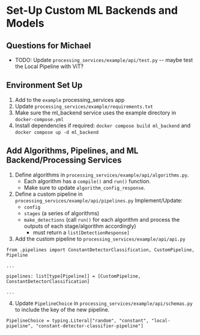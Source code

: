 # Set-Up Custom ML Backends and Models

## Questions for Michael
- TODO: Update `processing_services/example/api/test.py` -- maybe test the Local Pipeline with ViT?

## Environment Set Up

1. Add to the `example` processing_services app
2. Update `processing_services/example/requirements.txt`
3. Make sure the ml_backend service uses the example directory in `docker-compose.yml`
4. Install dependencies if required: `docker compose build ml_backend` and `docker compose up -d ml_backend`

## Add Algorithms, Pipelines, and ML Backend/Processing Services

1. Define algorithms in `processing_services/example/api/algorithms.py`.
    - Each algorithm has a `compile()` and `run()` function.
    - Make sure to update `algorithm_config_response`.
2. Define a custom pipeline in `processing_services/example/api/pipelines.py`
    Implement/Update:
    - `config`
    - `stages` (a series of algorithms)
    - `make_detections` (call `run()` for each algorithm and process the outputs of each stage/algorithm accordingly)
        - must return a `list[DetectionResponse]`
3. Add the custom pipeline to `processing_services/example/api/api.py`
```
from .pipelines import ConstantDetectorClassification, CustomPipeline, Pipeline

...

pipelines: list[type[Pipeline]] = [CustomPipeline, ConstantDetectorClassification]

...

```
4. Update `PipelineChoice` in `processing_services/example/api/schemas.py` to include the key of the new pipeline.
```
PipelineChoice = typing.Literal["random", "constant", "local-pipeline", "constant-detector-classifier-pipeline"]
```
